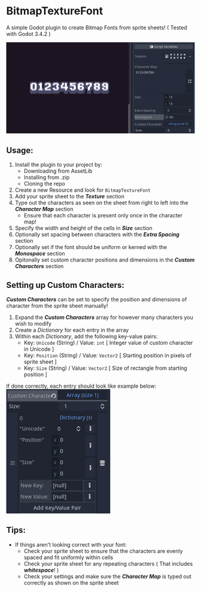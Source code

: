 # BitmapTextureFont
A simple Godot plugin to create Bitmap Fonts from sprite sheets! ( Tested with Godot 3.4.2 )

![](/images/screenshot_1.png)

## Usage:

1. Install the plugin to your project by:
   - Downloading from AssetLib
   - Installing from .zip
   - Cloning the repo
2. Create a new Resource and look for `BitmapTextureFont`
3. Add your sprite sheet to the ***Texture*** section
4. Type out the characters as seen on the sheet from right to left into the ***Character Map*** section
   - Ensure that each character is present only once in the character map!
5. Specify the width and height of the cells in ***Size*** section
6. Optionally set spacing between characters with the ***Extra Spacing*** section
7. Optionally set if the font should be uniform or kerned with the ***Monospace*** section
8. Opitonally set custom character positions and dimensions in the ***Custom Characters*** section

## Setting up Custom Characters:

***Custom Characters*** can be set to specify the position and dimensions of character from the sprite sheet manually!

1. Expand the ***Custom Characters*** array for however many characters you wish to modify
2. Create a *Dictionary* for each entry in the array
3. Within each *Dictionary*, add the following key-value pairs:
   - Key: `Unicode` (String) / Value: `int` [ Integer value of custom character in Unicode ]
   - Key: `Position` (String) / Value: `Vector2` [ Starting position in pixels of sprite sheet ]
   - Key: `Size` (String) / Value: `Vector2` [ Size of rectangle from starting position ]

If done correctly, each entry should look like example below:
![](/images/screenshot_2.png)

## Tips:

* If things aren't looking correct with your font:
   - Check your sprite sheet to ensure that the characters are evenly spaced and fit uniformly within cells
   - Check your sprite sheet for any repeating characters ( That includes ***whitespace***! )
   - Check your settings and make sure the ***Character Map*** is typed out correctly as shown on the sprite sheet
